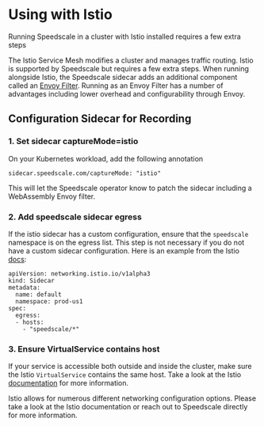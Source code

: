 
# Using with Istio

Running Speedscale in a cluster with Istio installed requires a few extra
steps

The Istio Service Mesh modifies a cluster and manages traffic routing. Istio is supported by Speedscale but requires a few extra steps. When running alongside Istio, the Speedscale sidecar adds an additional component called an [Envoy Filter](https://www.solo.io/blog/the-state-of-webassembly-in-envoy-proxy/). Running as an Envoy Filter has a number of advantages including lower overhead and configurability through Envoy.

## Configuration Sidecar for Recording

### 1. Set sidecar captureMode=istio

On your Kubernetes workload, add the following annotation

```
sidecar.speedscale.com/captureMode: "istio"
```

This will let the Speedscale operator know to patch the sidecar including a WebAssembly Envoy filter.

### 2. Add speedscale sidecar egress

If the istio sidecar has a custom configuration, ensure that the `speedscale` namespace is on the egress list. This step is not necessary if you do not have a custom sidecar configuration. Here is an example from the Istio [docs](https://istio.io/latest/docs/reference/config/networking/sidecar/):

```
apiVersion: networking.istio.io/v1alpha3
kind: Sidecar
metadata:
  name: default
  namespace: prod-us1
spec:
  egress:
  - hosts:
    - "speedscale/*"
```

### 3. Ensure VirtualService contains host

If your service is accessible both outside and inside the cluster, make sure the Istio `VirtualService` contains the same host. Take a look at the Istio [documentation](https://istio.io/latest/docs/reference/config/networking/virtual-service/) for more information.



Istio allows for numerous different networking configuration options. Please take a look at the Istio documentation or reach out to Speedscale directly for more information.
